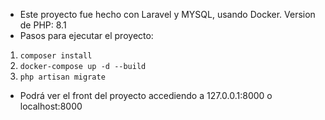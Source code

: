- Este proyecto fue hecho con Laravel y MYSQL, usando Docker. Version de PHP: 8.1
- Pasos para ejecutar el proyecto:
1) `composer install`
2) `docker-compose up -d --build`
3) `php artisan migrate`

- Podrá ver el front del proyecto accediendo a 127.0.0.1:8000 o localhost:8000
